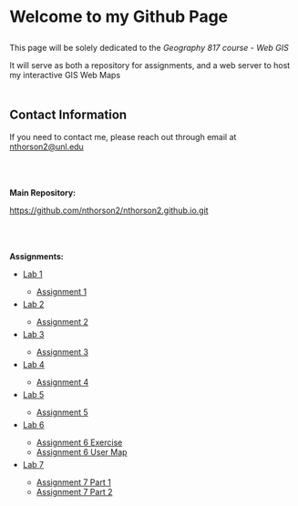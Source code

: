 <html>
	<head>
	</head>
	<body>
		<h1 style="padding-bottom: 10px;">Welcome to my Github Page</h1>
		<p>This page will be solely dedicated to the <i>Geography 817 course - Web GIS</i></p>
		<p>It will serve as both a repository for assignments, and a web server to host my interactive GIS Web Maps</p>
		<h2 style="padding-top: 20px;">Contact Information</h2>
		<p>If you need to contact me, please reach out through email at <a href="mailto:nthorson2@unl.edu">nthorson2@unl.edu</a></p>
		<p style="padding-top: 50px;"><b>Main Repository:</b></p>
		<a href="https://github.com/nthorson2/nthorson2.github.io.git">https://github.com/nthorson2/nthorson2.github.io.git</a>
		<p style="padding-top: 50px;"><b>Assignments:</b></p>
		<ul>
			<li><a href="https://github.com/nthorson2/nthorson2.github.io/blob/main/Lab1">Lab 1</a></li>
				<ul>
					<li><a href="https://nthorson2.github.io/Lab1/index.html">Assignment 1</a></li>
				</ul>
			<li style="padding-top: 5px;"><a href="https://github.com/nthorson2/nthorson2.github.io/blob/main/Lab2">Lab 2</a></li>
				<ul>
					<li><a href="https://nthorson2.github.io/Lab2/index.html">Assignment 2</a></li>
				</ul>
			<li style="padding-top: 5px;"><a href="https://github.com/nthorson2/nthorson2.github.io/blob/main/Lab3">Lab 3</a></li>
				<ul>
					<li><a href="https://nthorson2.github.io/Lab3/src/index.html">Assignment 3</a></li>
				</ul>
			<li style="padding-top: 5px;"><a href="https://github.com/nthorson2/nthorson2.github.io/blob/main/Lab4">Lab 4</a></li>
				<ul>
					<li><a href="https://nthorson2.github.io/Lab4/index.html">Assignment 4</a></li>
				</ul>
			<li style="padding-top: 5px;"><a href="https://github.com/nthorson2/nthorson2.github.io/blob/main/Lab5">Lab 5</a></li>
				<ul>
					<li><a href="https://nthorson2.github.io/Lab5/index.html">Assignment 5</a></li>
				</ul>
			<li style="padding-top: 5px;"><a href="https://github.com/nthorson2/nthorson2.github.io/blob/main/Lab6">Lab 6</a></li>
				<ul>
					<li><a href="https://nthorson2.github.io/Lab6/Lab6_Exercise/index.html">Assignment 6 Exercise</a></li>
					<li><a href="https://nthorson2.github.io/Lab6/Lab6_UserMap/index.html">Assignment 6 User Map</a></li>
				</ul>
			<li style="padding-top: 5px;"><a href="https://github.com/nthorson2/nthorson2.github.io/blob/main/Lab7">Lab 7</a></li>
				<ul>
					<li><a href="https://nthorson2.github.io/Lab7/part1/index.html">Assignment 7 Part 1</a></li>
					<li><a href="https://nthorson2.github.io/Lab7/part2/index.html">Assignment 7 Part 2</a></li>
				</ul>
		</ul>
	</body>
</html>
